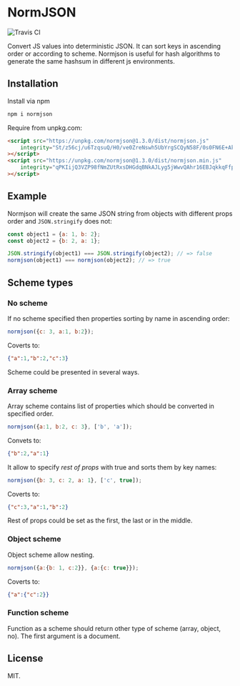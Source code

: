 # NormJSON

![Travis CI](https://img.shields.io/travis/rumkin/normjson.png)

Convert JS values into deterministic JSON. It can sort keys in ascending
order or according to scheme. Normjson is useful for hash algorithms to generate the same hashsum in different js environments.

## Installation

Install via npm
```bash
npm i normjson
```

Require from unpkg.com:

```html
<script src="https://unpkg.com/normjson@1.3.0/dist/normjson.js"
    integrity="St/z56cj/u6TzqsuQ/H0/ve0ZreNswh5UbYrgSCQyN58F/0s0FN6E+Ak3a8ZAy5q"
></script>
<script src="https://unpkg.com/normjson@1.3.0/dist/normjson.min.js"
    integrity="qPKIijQ3VZP98fNmZUtRxsDHGdqBNkAJLyg5jWwvQAhr16EBJqkkqFfpTkNmPM6h"
></script>
```

## Example

Normjson will create the same JSON string from objects with different props order and `JSON.stringify` does not:

```javascript
const object1 = {a: 1, b: 2};
const object2 = {b: 2, a: 1};

JSON.stringify(object1) === JSON.stringify(object2); // => false
normjson(object1) === normjson(object2); // => true
```

## Scheme types

### No scheme

If no scheme specified then properties sorting by name in ascending order:

```javascript
normjson({c: 3, a:1, b:2});
```

Coverts to:

```json
{"a":1,"b":2,"c":3}
```

Scheme could be presented in several ways.

### Array scheme

Array scheme contains list of properties which should be converted in specified
order.

```javascript
normjson({a:1, b:2, c: 3}, ['b', 'a']);
```

Convets to:
```json
{"b":2,"a":1}
```

It allow to specify *rest of props* with true and sorts them by key names:
```javascript
normjson({b: 3, c: 2, a: 1}, ['c', true]);
```

Coverts to:

```json
{"c":3,"a":1,"b":2}
```

Rest of props could be set as the first, the last or in the middle.


### Object scheme

Object scheme allow nesting.

```javascript
normjson({a:{b: 1, c:2}}, {a:{c: true}});
```

Coverts to:

```json
{"a":{"c":2}}
```

### Function scheme

Function as a scheme should return other type of scheme (array, object, no).
The first argument is a document.

## License

MIT.
